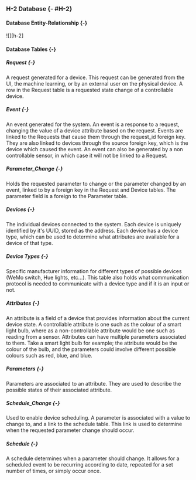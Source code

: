 ### H-2 Database {- #H-2}

#### Database Entity-Relationship {-}

![][h-2]

#### Database Tables {-}

##### Request {-}

A request generated for a device. This request can be generated from the UI, the machine learning, 
or by an external user on the physical device. A row in the Request table is a requested state
change of a controllable device.

##### Event {-}

An event generated for the system. An event is a response to a request, changing the value of a 
device attribute based on the request. Events are linked to the Requests that cause them through the
request_id foreign key. They are also linked to devices through the source foreign key, which is the
device which caused the event. An event can also be generated by a non controllable sensor, in which
case it will not be linked to a Request.

##### Parameter_Change {-}

Holds the requested parameter to change or the parameter changed by an event, linked to by a foreign
key in the Request and Device tables. The parameter field is a foreign to the Parameter table.

##### Devices {-}

The individual devices connected to the system. Each device is uniquely identified by it's UUID, 
stored as the address. Each device has a device type, which can be used to determine what attributes
are available for a device of that type.

##### Device Types {-}

Specific manufacturer information for different types of possible devices (WeMo switch, Hue lights,
etc...). This table also holds what communication protocol is needed to communicate with a device 
type and if it is an input or not.  

##### Attributes {-}

An attribute is a field of a device that provides information about the current device state. A 
controllable attribute is one such as the colour of a smart light bulb, where as a non-controllable 
attribute would be one such as reading from a sensor. Attributes can have multiple parameters 
associated to them. Take a smart light bulb for example; the attribute would be the colour of the 
bulb, and the parameters could involve different possible colours such as red, blue, and blue.

##### Parameters {-}

Parameters are associated to an attribute. They are used to describe the possible states of 
their associated attribute.

##### Schedule_Change {-}

Used to enable device scheduling. A parameter is associated with a value to change to, and a link to
the schedule table. This link is used to determine when the requested parameter change should occur.

##### Schedule {-}

A schedule determines when a parameter should change. It allows for a scheduled event to be
recurring according to date, repeated for a set number of times, or simply occur once.


